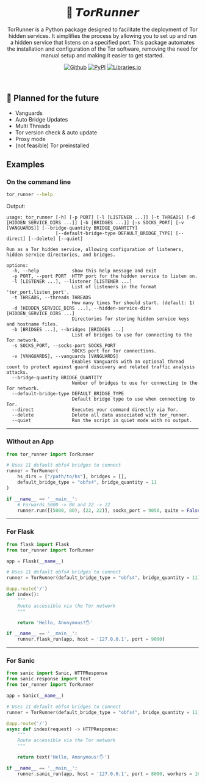 <h1 align="center">🧅 𝙏𝙤𝙧𝙍𝙪𝙣𝙣𝙚𝙧</h1>
<p align="center">TorRunner is a Python package designed to facilitate the deployment of Tor hidden services. It simplifies the process by allowing you to set up and run a hidden service that listens on a specified port. This package automates the installation and configuration of the Tor software, removing the need for manual setup and making it easier to get started.</p>
<p align="center"><a rel="noreferrer noopener" href="https://github.com/tn3w/TorRunner"><img alt="Github" src="https://img.shields.io/badge/Github-141e24.svg?&style=for-the-badge&logo=github&logoColor=white"></a>  <a rel="noreferrer noopener" href="https://pypi.org/project/tor-runner/"><img alt="PyPI" src="https://img.shields.io/badge/PyPi-141e24.svg?&style=for-the-badge&logo=python&logoColor=white"></a>  <a rel="noreferrer noopener" href="https://libraries.io/pypi/tor-runner"><img alt="Libraries.io" src="https://img.shields.io/badge/Libraries.io-141e24.svg?&style=for-the-badge&logo=npm&logoColor=white"></a></p>

<br>

## 📌 Planned for the future
- Vanguards
- Auto Bridge Updates
- Multi Threads
- Tor version check & auto update
- Proxy mode
- (not feasible) Tor preinstalled

## Examples

### On the command line
```bash
tor_runner --help
```

Output:
```
usage: tor_runner [-h] [-p PORT] [-l [LISTENER ...]] [-t THREADS] [-d [HIDDEN_SERVICE_DIRS ...]] [-b [BRIDGES ...]] [-s SOCKS_PORT] [-v [VANGUARDS]] [--bridge-quantity BRIDGE_QUANTITY]
                  [--default-bridge-type DEFAULT_BRIDGE_TYPE] [--direct] [--delete] [--quiet]

Run as a Tor hidden service, allowing configuration of listeners, hidden service directories, and bridges.

options:
  -h, --help            show this help message and exit
  -p PORT, --port PORT  HTTP port for the hidden service to listen on.
  -l [LISTENER ...], --listener [LISTENER ...]
                        List of listeners in the format 'tor_port,listen_port'.
  -t THREADS, --threads THREADS
                        How many times Tor should start. (default: 1)
  -d [HIDDEN_SERVICE_DIRS ...], --hidden-service-dirs [HIDDEN_SERVICE_DIRS ...]
                        Directories for storing hidden service keys and hostname files.
  -b [BRIDGES ...], --bridges [BRIDGES ...]
                        List of bridges to use for connecting to the Tor network.
  -s SOCKS_PORT, --socks-port SOCKS_PORT
                        SOCKS port for Tor connections.
  -v [VANGUARDS], --vanguards [VANGUARDS]
                        Enables Vanguards with an optional thread count to protect against guard discovery and related traffic analysis attacks.
  --bridge-quantity BRIDGE_QUANTITY
                        Number of bridges to use for connecting to the Tor network.
  --default-bridge-type DEFAULT_BRIDGE_TYPE
                        Default bridge type to use when connecting to Tor.
  --direct              Executes your command directly via Tor.
  --delete              Delete all data associated with tor_runner.
  --quiet               Run the script in quiet mode with no output.
```

---

### Without an App
```python
from tor_runner import TorRunner

# Uses 11 default obfs4 bridges to connect
runner = TorRunner(
    hs_dirs = ["/path/to/hs"], bridges = [],
    default_bridge_type = "obfs4", bridge_quantity = 11
)

if __name__ == '__main__':
    # Forwards 5000 -> 80 and 22 -> 22
    runner.run([(5000, 80), (22, 22)], socks_port = 9050, quite = False, wait = True)
```

---

### For Flask
```python
from flask import Flask
from tor_runner import TorRunner

app = Flask(__name__)

# Uses 11 default obfs4 bridges to connect
runner = TorRunner(default_bridge_type = "obfs4", bridge_quantity = 11)

@app.route('/')
def index():
    """
    Route accessible via the Tor network
    """

    return 'Hello, Anonymous!🖐️'

if __name__ == '__main__':
    runner.flask_run(app, host = '127.0.0.1', port = 9000)
```

---

### For Sanic
```python
from sanic import Sanic, HTTPResponse
from sanic.response import text
from tor_runner import TorRunner

app = Sanic(__name__)

# Uses 11 default obfs4 bridges to connect
runner = TorRunner(default_bridge_type = "obfs4", bridge_quantity = 11)

@app.route('/')
async def index(request) -> HTTPResponse:
    """
    Route accessible via the Tor network
    """

    return text('Hello, Anonymous!🖐️')

if __name__ == '__main__':
    runner.sanic_run(app, host = '127.0.0.1', port = 8000, workers = 16)
```
